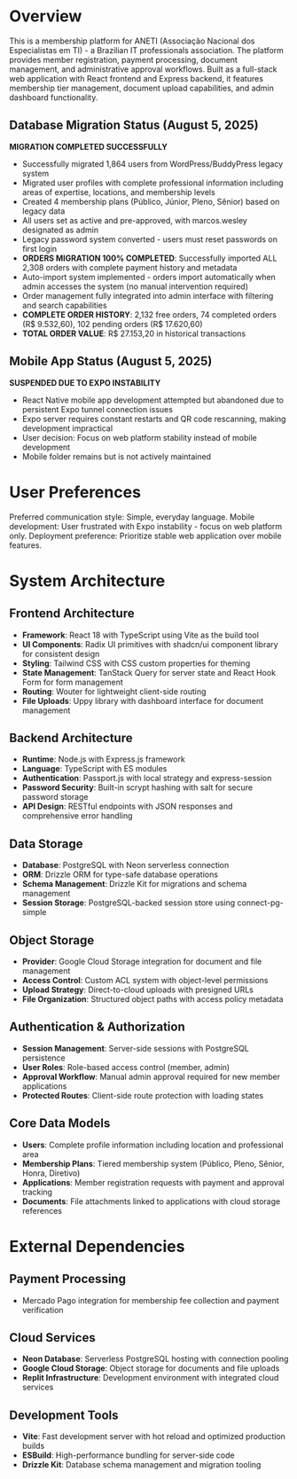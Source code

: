 # Overview

This is a membership platform for ANETI (Associação Nacional dos Especialistas em TI) - a Brazilian IT professionals association. The platform provides member registration, payment processing, document management, and administrative approval workflows. Built as a full-stack web application with React frontend and Express backend, it features membership tier management, document upload capabilities, and admin dashboard functionality.

## Database Migration Status (August 5, 2025)
**MIGRATION COMPLETED SUCCESSFULLY**
- Successfully migrated 1,864 users from WordPress/BuddyPress legacy system
- Migrated user profiles with complete professional information including areas of expertise, locations, and membership levels
- Created 4 membership plans (Público, Júnior, Pleno, Sênior) based on legacy data
- All users set as active and pre-approved, with marcos.wesley designated as admin
- Legacy password system converted - users must reset passwords on first login
- **ORDERS MIGRATION 100% COMPLETED**: Successfully imported ALL 2,308 orders with complete payment history and metadata
- Auto-import system implemented - orders import automatically when admin accesses the system (no manual intervention required)
- Order management fully integrated into admin interface with filtering and search capabilities
- **COMPLETE ORDER HISTORY**: 2,132 free orders, 74 completed orders (R$ 9.532,60), 102 pending orders (R$ 17.620,60)
- **TOTAL ORDER VALUE**: R$ 27.153,20 in historical transactions

## Mobile App Status (August 5, 2025)
**SUSPENDED DUE TO EXPO INSTABILITY**
- React Native mobile app development attempted but abandoned due to persistent Expo tunnel connection issues
- Expo server requires constant restarts and QR code rescanning, making development impractical
- User decision: Focus on web platform stability instead of mobile development
- Mobile folder remains but is not actively maintained

# User Preferences

Preferred communication style: Simple, everyday language.
Mobile development: User frustrated with Expo instability - focus on web platform only.
Deployment preference: Prioritize stable web application over mobile features.

# System Architecture

## Frontend Architecture
- **Framework**: React 18 with TypeScript using Vite as the build tool
- **UI Components**: Radix UI primitives with shadcn/ui component library for consistent design
- **Styling**: Tailwind CSS with CSS custom properties for theming
- **State Management**: TanStack Query for server state and React Hook Form for form management
- **Routing**: Wouter for lightweight client-side routing
- **File Uploads**: Uppy library with dashboard interface for document management

## Backend Architecture
- **Runtime**: Node.js with Express.js framework
- **Language**: TypeScript with ES modules
- **Authentication**: Passport.js with local strategy and express-session
- **Password Security**: Built-in scrypt hashing with salt for secure password storage
- **API Design**: RESTful endpoints with JSON responses and comprehensive error handling

## Data Storage
- **Database**: PostgreSQL with Neon serverless connection
- **ORM**: Drizzle ORM for type-safe database operations
- **Schema Management**: Drizzle Kit for migrations and schema management
- **Session Storage**: PostgreSQL-backed session store using connect-pg-simple

## Object Storage
- **Provider**: Google Cloud Storage integration for document and file management
- **Access Control**: Custom ACL system with object-level permissions
- **Upload Strategy**: Direct-to-cloud uploads with presigned URLs
- **File Organization**: Structured object paths with access policy metadata

## Authentication & Authorization
- **Session Management**: Server-side sessions with PostgreSQL persistence
- **User Roles**: Role-based access control (member, admin)
- **Approval Workflow**: Manual admin approval required for new member applications
- **Protected Routes**: Client-side route protection with loading states

## Core Data Models
- **Users**: Complete profile information including location and professional area
- **Membership Plans**: Tiered membership system (Público, Pleno, Sênior, Honra, Diretivo)
- **Applications**: Member registration requests with payment and approval tracking
- **Documents**: File attachments linked to applications with cloud storage references

# External Dependencies

## Payment Processing
- Mercado Pago integration for membership fee collection and payment verification

## Cloud Services
- **Neon Database**: Serverless PostgreSQL hosting with connection pooling
- **Google Cloud Storage**: Object storage for documents and file uploads
- **Replit Infrastructure**: Development environment with integrated cloud services

## Development Tools
- **Vite**: Fast development server with hot reload and optimized production builds
- **ESBuild**: High-performance bundling for server-side code
- **Drizzle Kit**: Database schema management and migration tooling
